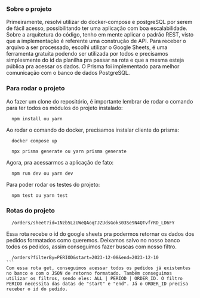 ### Sobre o projeto

Primeiramente, resolvi utilizar do docker-compose e postgreSQL por serem de fácil acesso, possibilitando ter uma aplicação com boa escalabilidade.
Sobre a arquitetura do código, tenho em mente aplicar o padrão REST, visto que a implementação é referente uma construção de API.
Para receber o arquivo a ser processado, escolhi utilizar o Google Sheets, é uma ferramenta gratuita podendo ser utilizada por todos e precisamos simplesmente do id da planilha pra passar na rota e que a mesma esteja pública pra acessar os dados.
O Prisma foi implementado para melhor comunicação com o banco de dados PostgreSQL.

### Para rodar o projeto

Ao fazer um clone do repositório, é importante lembrar de rodar o comando para ter todos os módulos do projeto instalado:

```
  npm install ou yarn
```

Ao rodar o comando do docker, precisamos instalar cliente do prisma:

```
  docker compose up
```

```
  npx prisma generate ou yarn prisma generate
```

Agora, pra acessarmos a aplicação de fato:

```
  npm run dev ou yarn dev
```

Para poder rodar os testes do projeto:

```
  npm test ou yarn test
```

### Rotas do projeto

```
  /orders/sheet?id=1Nzb5LzUWeQAoqTJZUdsGoks03Se9N4QTvfrRD_LD6FY
```

Essa rota recebe o id do google sheets pra podermos retornar os dados dos pedidos formatados como queremos. Deixamos salvo no nosso banco todos os pedidos, assim conseguimos fazer buscas com nosso filtro.

````
  /orders?filterBy=PERIOD&start=2023-12-08&end=2023-12-10
```
Com essa rota get, conseguimos acessar todos os pedidos já existentes no banco e com o JSON de retorno formatado. Também conseguimos utilizar os filtros, sendo eles: ALL | PERIOD | ORDER_ID. O filtro PERIOD necessita das datas de "start" e "end". Já o ORDER_ID precisa receber o id do pedido.
````
